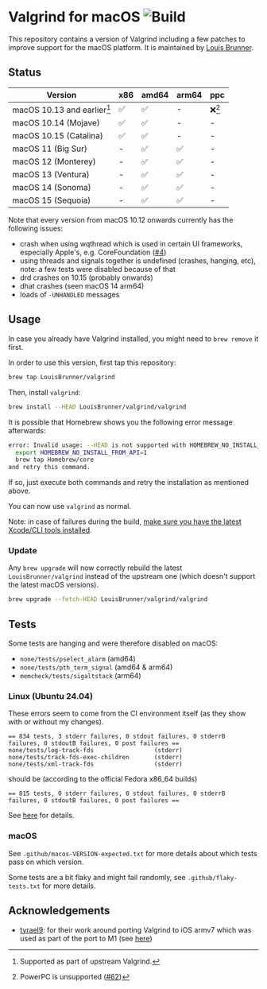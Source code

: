 # Valgrind for macOS ![Build](https://github.com/LouisBrunner/valgrind-macos/workflows/Build/badge.svg)

This repository contains a version of Valgrind including a few patches to improve support for the macOS platform. It is maintained by [Louis Brunner](https://github.com/LouisBrunner).

## Status

| Version                     | x86 | amd64 | arm64  | ppc    |
| --------------------------- | --- | ----- | ------ | ------ |
| macOS 10.13 and earlier[^1] | ✅  | ✅    | -      | ❌[^3] |
| macOS 10.14 (Mojave)        | ✅  | ✅    | -      | -      |
| macOS 10.15 (Catalina)      | ✅  | ✅    | -      | -      |
| macOS 11 (Big Sur)          | -   | ✅    | ✅     | -      |
| macOS 12 (Monterey)         | -   | ✅    | ✅     | -      |
| macOS 13 (Ventura)          | -   | ✅    | ✅     | -      |
| macOS 14 (Sonoma)           | -   | ✅    | ✅     | -      |
| macOS 15 (Sequoia)          | -   | ✅    | ✅     | -      |

[^1]: Supported as part of upstream Valgrind.
[^3]: PowerPC is unsupported ([#62](https://github.com/LouisBrunner/valgrind-macos/issues/62))

Note that every version from macOS 10.12 onwards currently has the following issues:

- crash when using wqthread which is used in certain UI frameworks, especially Apple's, e.g. CoreFoundation ([#4](https://github.com/LouisBrunner/valgrind-macos/issues/4))
- using threads and signals together is undefined (crashes, hanging, etc), note: a few tests were disabled because of that
- drd crashes on 10.15 (probably onwards)
- dhat crashes (seen macOS 14 arm64)
- loads of `-UNHANDLED` messages

## Usage

In case you already have Valgrind installed, you might need to `brew remove` it first.

In order to use this version, first tap this repository:

```sh
brew tap LouisBrunner/valgrind
```

Then, install `valgrind`:

```sh
brew install --HEAD LouisBrunner/valgrind/valgrind
```

It is possible that Homebrew shows you the following error message afterwards:

```bash
error: Invalid usage: --HEAD is not supported with HOMEBREW_NO_INSTALL_FROM_API unset! To resolve please run:
  export HOMEBREW_NO_INSTALL_FROM_API=1
  brew tap Homebrew/core
and retry this command.
```

If so, just execute both commands and retry the installation as mentioned above.

You can now use `valgrind` as normal.

Note: in case of failures during the build, [make sure you have the latest Xcode/CLI tools installed](https://github.com/LouisBrunner/valgrind-macos/issues/6#issuecomment-667587385).

### Update

Any `brew upgrade` will now correctly rebuild the latest `LouisBrunner/valgrind` instead of the upstream one (which doesn't support the latest macOS versions).

```sh
brew upgrade --fetch-HEAD LouisBrunner/valgrind/valgrind
```

## Tests

Some tests are hanging and were therefore disabled on macOS:

- `none/tests/pselect_alarm` (amd64)
- `none/tests/pth_term_signal` (amd64 & arm64)
- `memcheck/tests/sigaltstack` (arm64)

### Linux (Ubuntu 24.04)

These errors seem to come from the CI environment itself (as they show with or without my changes).

```
== 834 tests, 3 stderr failures, 0 stdout failures, 0 stderrB failures, 0 stdoutB failures, 0 post failures ==
none/tests/log-track-fds                 (stderr)
none/tests/track-fds-exec-children       (stderr)
none/tests/xml-track-fds                 (stderr)
```

should be (according to the official Fedora x86_64 builds)

```
== 815 tests, 0 stderr failures, 0 stdout failures, 0 stderrB failures, 0 stdoutB failures, 0 post failures ==
```

See [here](https://builder.sourceware.org/buildbot/#/builders?tags=%2Bvalgrind) for details.

### macOS

See `.github/macos-VERSION-expected.txt` for more details about which tests pass on which version.

Some tests are a bit flaky and might fail randomly, see `.github/flaky-tests.txt` for more details.

## Acknowledgements

- [tyrael9](https://github.com/tyrael9): for their work around porting Valgrind to iOS armv7 which was used as part of the port to M1 (see [here](https://github.com/tyrael9/valgrind-ios))
